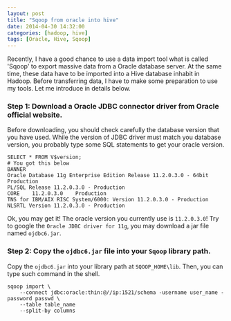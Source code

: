 ```yaml
---
layout: post
title: "Sqoop from oracle into hive"
date: 2014-04-30 14:32:00
categories: [hadoop, hive]
tags: [Oracle, Hive, Sqoop]
---
```


Recently, I have a good chance to use a data import tool what is called 'Sqoop' to export massive data from a Oracle database server.
At the same time, these data have to be imported into a Hive database inhabit in Hadoop. Before transferring data, I have to make some
preparation to use my tools. Let me introduce in details below.

### Step 1: Download a Oracle JDBC connector driver from Oracle official website.
Before downloading, you should check carefully the database version that you have used. While the version of JDBC driver must match 
you database version, you probably type some SQL statements to get your oracle version.

    SELECT * FROM V$version;
    # You got this below
    BANNER
    Oracle Database 11g Enterprise Edition Release 11.2.0.3.0 - 64bit Production
    PL/SQL Release 11.2.0.3.0 - Production
    CORE    11.2.0.3.0    Production
    TNS for IBM/AIX RISC System/6000: Version 11.2.0.3.0 - Production
    NLSRTL Version 11.2.0.3.0 - Production

Ok, you may get it! The oracle version you currently use is `11.2.0.3.0`! Try to google the `Oracle JDBC driver for 11g`, you may download a jar file named `ojdbc6.jar`.

### Step 2: Copy the `ojdbc6.jar` file into your `Sqoop` library path.
Copy the `ojdbc6.jar` into your library path at `SQOOP_HOME\lib`. Then, you can type such command in the shell.

    sqoop import \
        --connect jdbc:oracle:thin:@//ip:1521/schema -username user_name -password passwd \
        --table table_name
        --split-by columns


